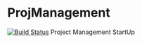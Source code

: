 # ProjManagement
[![Build Status](https://travis-ci.org/rogerdev254/ProjManagement.svg?branch=master)](https://travis-ci.org/rogerdev254/ProjManagement)
Project Management StartUp
